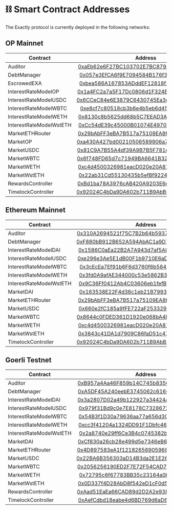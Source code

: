 # ⛓️ Smart Contract Addresses

The Exactly protocol is currently deployed in the following networks:

## OP Mainnet

| Contract                |                                                              Address                                                             |                                                          Implementation                                                          |
| ----------------------- | :------------------------------------------------------------------------------------------------------------------------------: | :------------------------------------------------------------------------------------------------------------------------------: |
| Auditor                 | [0xaEb62e6F27BC103702E7BC879AE98bceA56f027E](https://optimistic.etherscan.io/address/0xaEb62e6F27BC103702E7BC879AE98bceA56f027E) | [0x3f55a319d2fd003F87a96C1c3484121936243c46](https://optimistic.etherscan.io/address/0x3f55a319d2fd003F87a96C1c3484121936243c46) |
| DebtManager             | [0x057e3EfCA6f9E7094584B176f3E69a4f4B594D04](https://optimistic.etherscan.io/address/0x057e3EfCA6f9E7094584B176f3E69a4f4B594D04) | [0xd759479b3a07fAB64Edb668d702293079E8c1bC1](https://optimistic.etherscan.io/address/0xd759479b3a07fAB64Edb668d702293079E8c1bC1) |
| EscrowedEXA             | [0xbea586A167853ADddEF12818f264f1F9823fBc18](https://optimistic.etherscan.io/address/0xbea586A167853ADddEF12818f264f1F9823fBc18) | [0x2d550E003fdE3E3114b1bbd03A25F2498C51E280](https://optimistic.etherscan.io/address/0x2d550e003fde3e3114b1bbd03a25f2498c51e280) |
| InterestRateModelOP     | [0x1a4FC2a7a5F17Dc0806d1F324B2bc76C9d142d4D](https://optimistic.etherscan.io/address/0x1a4fc2a7a5f17dc0806d1f324b2bc76c9d142d4d) |                                                          Doesn't apply.                                                          |
| InterestRateModelUSDC   | [0x6CCeC84e6E3879C6430745Ea3d40c968C75E96b2](https://optimistic.etherscan.io/address/0x6ccec84e6e3879c6430745ea3d40c968c75e96b2) |                                                          Doesn't apply.                                                          |
| InterestRateModelWBTC   | [0xe8cf7c80518cb3b6e4b5eb6d45cf13e7038aa018](https://optimistic.etherscan.io/address/0xe8cf7c80518cb3b6e4b5eb6d45cf13e7038aa018) |                                                          Doesn't apply.                                                          |
| InterestRateModelWETH   | [0x8130c8b5625dd68b5C7EEAD3A4cae2921dFf09ed](https://optimistic.etherscan.io/address/0x8130c8b5625dd68b5c7eead3a4cae2921dff09ed) |                                                          Doesn't apply.                                                          |
| InterestRateModelWstETH | [0xCc54dE39c45000B01074E4970ca0af9d3EB2bA01](https://optimistic.etherscan.io/address/0xCc54dE39c45000B01074E4970ca0af9d3EB2bA01) |                                                          Doesn't apply.                                                          |
| MarketETHRouter         | [0x29bAbFF3eBA7B517a75109EA8fd6D1eAb4A10258](https://optimistic.etherscan.io/address/0x29bAbFF3eBA7B517a75109EA8fd6D1eAb4A10258) | [0x884988E0BFb0d6A18f664329aCD0402b2FB6056C](https://optimistic.etherscan.io/address/0x884988E0BFb0d6A18f664329aCD0402b2FB6056C) |
| MarketOP                | [0xa430A427bd00210506589906a71B54d6C256CEdb](https://optimistic.etherscan.io/address/0xa430A427bd00210506589906a71B54d6C256CEdb) | [0x40a11e2480b1e5fFd3A6524AEB4a41273E362f33](https://optimistic.etherscan.io/address/0x40a11e2480b1e5fFd3A6524AEB4a41273E362f33) |
| MarketUSDC              | [0x81C9A7B55A4df39A9B7B5F781ec0e53539694873](https://optimistic.etherscan.io/address/0x81C9A7B55A4df39A9B7B5F781ec0e53539694873) | [0x77E7d3bb311eb948CaA277838dc33052a05045F5](https://optimistic.etherscan.io/address/0x77E7d3bb311eb948CaA277838dc33052a05045F5) |
| MarketWBTC              | [0x6f748FD65d7c71949BA6641B3248C4C191F3b322](https://optimistic.etherscan.io/address/0x6f748FD65d7c71949BA6641B3248C4C191F3b322) | [0x1097924895523a2f9337796D87A0215555aB87f5](https://optimistic.etherscan.io/address/0x1097924895523a2f9337796D87A0215555aB87f5) |
| MarketWETH              | [0xc4d4500326981eacD020e20A81b1c479c161c7EF](https://optimistic.etherscan.io/address/0xc4d4500326981eacD020e20A81b1c479c161c7EF) | [0x1768934EaedCeD14626334A2CE572b687fCe1E4a](https://optimistic.etherscan.io/address/0x1768934EaedCeD14626334A2CE572b687fCe1E4a) |
| MarketWstETH            | [0x22ab31Cd55130435b5efBf9224b6a9d5EC36533F](https://optimistic.etherscan.io/address/0x22ab31Cd55130435b5efBf9224b6a9d5EC36533F) | [0xEA9111326e63f976E7F0e5b168d67fDAFe20db21](https://optimistic.etherscan.io/address/0xEA9111326e63f976E7F0e5b168d67fDAFe20db21) |
| RewardsController       | [0xBd1ba78A3976cAB420A9203E6ef14D18C2B2E031](https://optimistic.etherscan.io/address/0xBd1ba78A3976cAB420A9203E6ef14D18C2B2E031) | [0x0B9d4AB484F95090074008aE59db1fAb6606Bc7A](https://optimistic.etherscan.io/address/0x0B9d4AB484F95090074008aE59db1fAb6606Bc7A) |
| TimelockController      | [0x92024C4bDa9DA602b711B9AbB610d072018eb58b](https://optimistic.etherscan.io/address/0x92024C4bDa9DA602b711B9AbB610d072018eb58b) |                                                          Doesn't apply.                                                          |

## Ethereum Mainnet

| Contract                |                                                        Address                                                        |                                                     Implementation                                                    |
| ----------------------- | :-------------------------------------------------------------------------------------------------------------------: | :-------------------------------------------------------------------------------------------------------------------: |
| Auditor                 | [0x310A2694521f75C7B2b64b5937C16CE65C3EFE01](https://etherscan.io/address/0x310A2694521f75C7B2b64b5937C16CE65C3EFE01) | [0xaEb62e6F27BC103702E7BC879AE98bceA56f027E](https://etherscan.io/address/0xaEb62e6F27BC103702E7BC879AE98bceA56f027E) |
| DebtManager             | [0xF880bB912B652A594AbAC1a9D79c968754D09Ac0](https://etherscan.io/address/0xF880bB912B652A594AbAC1a9D79c968754D09Ac0) | [0xe94E0068Ea2b8Ed9490d29Bb534D1BA996412567](https://etherscan.io/address/0xe94E0068Ea2b8Ed9490d29Bb534D1BA996412567) |
| InterestRateModelDAI    | [0x1586C0aEa22B2A7A943d7af5A097BDab3f809409](https://etherscan.io/address/0x1586C0aEa22B2A7A943d7af5A097BDab3f809409) |                                                     Doesn't apply.                                                    |
| InterestRateModelUSDC   | [0xe296e3Ae5E1dB00F1b9710E6aD885215873CeE83](https://etherscan.io/address/0xe296e3Ae5E1dB00F1b9710E6aD885215873CeE83) |                                                     Doesn't apply.                                                    |
| InterestRateModelWBTC   | [0x3cEcEa7Ef91b6F6d3760f6b5845c3332dC00a420](https://etherscan.io/address/0x3cEcEa7Ef91b6F6d3760f6b5845c3332dC00a420) |                                                     Doesn't apply.                                                    |
| InterestRateModelWETH   | [0x3fd0A9afAE344000c53e5862B350a17775b39aFC](https://etherscan.io/address/0x3fd0A9afAE344000c53e5862B350a17775b39aFC) |                                                     Doesn't apply.                                                    |
| InterestRateModelWstETH | [0x9C36Ff0412Ab4C03606eb1fefB8CaC177B1577c6](https://etherscan.io/address/0x9C36Ff0412Ab4C03606eb1fefB8CaC177B1577c6) |                                                     Doesn't apply.                                                    |
| MarketDAI               | [0x163538E22F4d38c1eb21B79939f3d2ee274198Ff](https://etherscan.io/address/0x163538E22F4d38c1eb21B79939f3d2ee274198Ff) | [0x3c6bd2FFB9cb007E469CDD7b08D79102b5AE2B54](https://etherscan.io/address/0x3c6bd2FFB9cb007E469CDD7b08D79102b5AE2B54) |
| MarketETHRouter         | [0x29bAbFF3eBA7B517a75109EA8fd6D1eAb4A10258](https://etherscan.io/address/0x29bAbFF3eBA7B517a75109EA8fd6D1eAb4A10258) | [0x884988E0BFb0d6A18f664329aCD0402b2FB6056C](https://etherscan.io/address/0x884988E0BFb0d6A18f664329aCD0402b2FB6056C) |
| MarketUSDC              | [0x660e2fC185a9fFE722aF253329CEaAD4C9F6F928](https://etherscan.io/address/0x660e2fC185a9fFE722aF253329CEaAD4C9F6F928) | [0xA6b60fb117809b05263c126691c707FB19713825](https://etherscan.io/address/0xA6b60fb117809b05263c126691c707FB19713825) |
| MarketWBTC              | [0x8644c0FDED361D1920e068bA4B09996e26729435](https://etherscan.io/address/0x8644c0FDED361D1920e068bA4B09996e26729435) | [0xf972F71332af1B7967AD21921b8Ef4DE84C94E72](https://etherscan.io/address/0xf972F71332af1B7967AD21921b8Ef4DE84C94E72) |
| MarketWETH              | [0xc4d4500326981eacD020e20A81b1c479c161c7EF](https://etherscan.io/address/0xc4d4500326981eacD020e20A81b1c479c161c7EF) | [0x86f6D8b717D49527Db3126F31Bdd3B0047694bf9](https://etherscan.io/address/0x86f6D8b717D49527Db3126F31Bdd3B0047694bf9) |
| MarketWstETH            | [0x3843c41DA1d7909C86faD51c47B9A97Cf62a29e1](https://etherscan.io/address/0x3843c41DA1d7909C86faD51c47B9A97Cf62a29e1) | [0x810221FC9eC7d0EE775983aDe221D302e4ad9392](https://etherscan.io/address/0x810221FC9eC7d0EE775983aDe221D302e4ad9392) |
| TimelockController      | [0x92024C4bDa9DA602b711B9AbB610d072018eb58b](https://etherscan.io/address/0x92024C4bDa9DA602b711B9AbB610d072018eb58b) |                                                     Doesn't apply.                                                    |

## Goerli Testnet

| Contract                |                                                            Address                                                           |                                                        Implementation                                                        |
| ----------------------- | :--------------------------------------------------------------------------------------------------------------------------: | :--------------------------------------------------------------------------------------------------------------------------: |
| Auditor                 | [0xB957a4Aa46F859b14C745b8356c28B8361319fAB](https://goerli.etherscan.io/address/0xB957a4Aa46F859b14C745b8356c28B8361319fAB) | [0x734e2Abad752193b5CD9bC3894dda4e4A9dC6116](https://goerli.etherscan.io/address/0x734e2Abad752193b5CD9bC3894dda4e4A9dC6116) |
| DebtManager             | [0xA5DF45A240eebE3745062c616688a2AafA6a55DA](https://goerli.etherscan.io/address/0xA5DF45A240eebE3745062c616688a2AafA6a55DA) | [0x179c07E1bC481b221C1fe9Cb9E0aF5918e8e592e](https://goerli.etherscan.io/address/0x179c07E1bC481b221C1fe9Cb9E0aF5918e8e592e) |
| InterestRateModelDAI    | [0x3a2807D02a49b122927a34424A8abA5df0b7C7D6](https://goerli.etherscan.io/address/0x3a2807D02a49b122927a34424A8abA5df0b7C7D6) |                                                        Doesn't apply.                                                        |
| InterestRateModelUSDC   | [0x979f31Bd9c0e7E8178C7328672Fd5Dbc03E9886f](https://goerli.etherscan.io/address/0x979f31Bd9c0e7E8178C7328672Fd5Dbc03E9886f) |                                                        Doesn't apply.                                                        |
| InterestRateModelWBTC   | [0x54B3f1D30a79636aa77a656d30BFe441F2634c38](https://goerli.etherscan.io/address/0x54B3f1D30a79636aa77a656d30BFe441F2634c38) |                                                        Doesn't apply.                                                        |
| InterestRateModelWETH   | [0xcc3f41204a1324DD91F1Dbfc46208535293A371e](https://goerli.etherscan.io/address/0xcc3f41204a1324DD91F1Dbfc46208535293A371e) |                                                        Doesn't apply.                                                        |
| InterestRateModelWstETH | [0x2a8740e29ff6Ce3B4c0745382be5bEdBCe12e78b](https://goerli.etherscan.io/address/0x2a8740e29ff6Ce3B4c0745382be5bEdBCe12e78b) |                                                        Doesn't apply.                                                        |
| MarketDAI               | [0xCf830a26cb28e499d5e7346eB668821933ECB452](https://goerli.etherscan.io/address/0xCf830a26cb28e499d5e7346eB668821933ECB452) | [0x4A8C77802753d6715dFa8568E3498BC0BC3C3bB9](https://goerli.etherscan.io/address/0x4A8C77802753d6715dFa8568E3498BC0BC3C3bB9) |
| MarketETHRouter         | [0x4D897583eA1f121826569059681a04e490A9680D](https://goerli.etherscan.io/address/0x4D897583eA1f121826569059681a04e490A9680D) | [0xd588E11B7089300fBF08B4222B906eD53C199976](https://goerli.etherscan.io/address/0xd588E11B7089300fBF08B4222B906eD53C199976) |
| MarketUSDC              | [0x22BA6B356303aD14B3da2E1E268dAdCb07352C43](https://goerli.etherscan.io/address/0x22BA6B356303aD14B3da2E1E268dAdCb07352C43) | [0xb5fA37E4fdebCeBae31A68cD673201a2C1E32C6C](https://goerli.etherscan.io/address/0xb5fA37E4fdebCeBae31A68cD673201a2C1E32C6C) |
| MarketWBTC              | [0x2056256190ED2F7E72F54CAD73fdB37610974dE0](https://goerli.etherscan.io/address/0x2056256190ED2F7E72F54CAD73fdB37610974dE0) | [0xd6E103A328B78514c1c76ecE2cc922bf80794d4C](https://goerli.etherscan.io/address/0xd6E103A328B78514c1c76ecE2cc922bf80794d4C) |
| MarketWETH              | [0x72795c6f67783BB35c23164a0b54f9dE0f46C2dA](https://goerli.etherscan.io/address/0x72795c6f67783BB35c23164a0b54f9dE0f46C2dA) | [0x7A722eeE3c4e3D5156090D10017C7Ce9a77c160e](https://goerli.etherscan.io/address/0x7A722eeE3c4e3D5156090D10017C7Ce9a77c160e) |
| MarketWstETH            | [0x0D337f4D28AbD8f542eD1cF0d5d45e32db3E95C1](https://goerli.etherscan.io/address/0x0D337f4D28AbD8f542eD1cF0d5d45e32db3E95C1) | [0x04bA04737c435D9c2b8d93EeF579b42201a735d3](https://goerli.etherscan.io/address/0x04bA04737c435D9c2b8d93EeF579b42201a735d3) |
| RewardsController       | [0xAad51EaEa66CAD89d2D2A2e9389cb1BA919B347E](https://goerli.etherscan.io/address/0xAad51EaEa66CAD89d2D2A2e9389cb1BA919B347E) | [0x2dB2D7b015D97Ca600FC70b28D8Dc8D20Cc31CC0](https://goerli.etherscan.io/address/0x2dB2D7b015D97Ca600FC70b28D8Dc8D20Cc31CC0) |
| TimelockController      | [0xAefCdbd18eabe4d6BD769d6aD649A18A9b9Ec60e](https://goerli.etherscan.io/address/0xAefCdbd18eabe4d6BD769d6aD649A18A9b9Ec60e) |                                                        Doesn't apply.                                                        |
